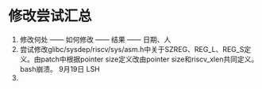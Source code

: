 # 修改尝试汇总
  1. 修改何处 —— 如何修改 —— 结果 —— 日期、人
  2. 尝试修改glibc/sysdep/riscv/sys/asm.h中关于SZREG、REG_L、REG_S定义。由patch中根据pointer size定义改由pointer size和riscv_xlen共同定义。 bash崩溃。 9月19日 LSH
  3. 
